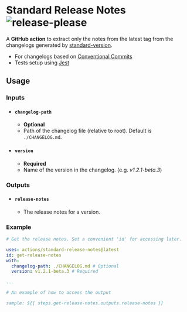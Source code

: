 # Standard Release Notes ![release-please](https://github.com/yashanand1910/standard-release-notes/workflows/release-please/badge.svg)
A **GitHub action** to extract only the notes from the latest tag from the changelogs generated by [standard-version](https://github.com/conventional-changelog/standard-version).
- For changelogs based on [Conventional Commits](https://www.conventionalcommits.org/)
- Tests setup using [Jest](https://github.com/facebook/jest)

## Usage

### Inputs

- #### `changelog-path`
    - **Optional**
    - Path of the changelog file (relative to root). Default is `./CHANGELOG.md`.

- #### `version`
    - **Required**
    - Name of the version in the changelog. (e.g. *v1.2.1-beta.3*)

### Outputs

- #### `release-notes`
    - The release notes for a version.

### Example

```yaml
# Get the release notes. Set a convenient 'id' for accessing later.

uses: actions/standard-release-notes@latest
id: get-release-notes
with:
  changelog-path: ./CHANGELOG.md # Optional
  version: v1.2.1-beta.3 # Required

...

# An example of how to access the output

sample: ${{ steps.get-release-notes.outputs.release-notes }}

```
